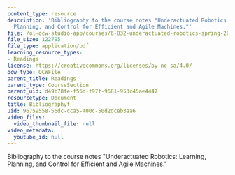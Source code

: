 ```yaml
---
content_type: resource
description: 'Bibliography to the course notes "Underactuated Robotics: Learning,
  Planning, and Control for Efficient and Agile Machines."'
file: /ol-ocw-studio-app/courses/6-832-underactuated-robotics-spring-2009/9675955856dccca5400c50d2dceb3aa6_MIT6_832s09_read_refs.pdf
file_size: 122795
file_type: application/pdf
learning_resource_types:
- Readings
license: https://creativecommons.org/licenses/by-nc-sa/4.0/
ocw_type: OCWFile
parent_title: Readings
parent_type: CourseSection
parent_uid: d49b78fe-f56d-f97f-9681-953c45ae4447
resourcetype: Document
title: Bibliographyf
uid: 96759558-56dc-cca5-400c-50d2dceb3aa6
video_files:
  video_thumbnail_file: null
video_metadata:
  youtube_id: null
---
```

Bibliography to the course notes "Underactuated Robotics: Learning, Planning, and Control for Efficient and Agile Machines."
